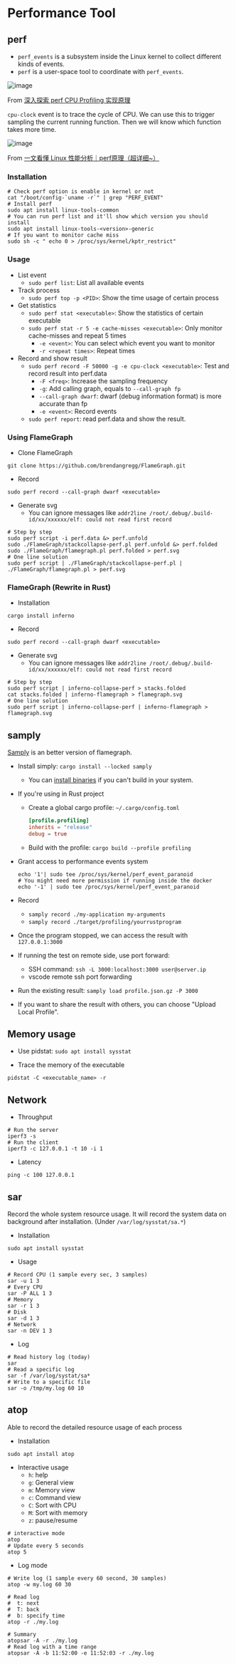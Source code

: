 # Performance Tool

## perf

* `perf_events` is a subsystem inside the Linux kernel to collect different kinds of events.
* `perf` is a user-space tool to coordinate with `perf_events`.

![image](https://github.com/user-attachments/assets/9e8f14d7-b7a4-4107-af70-f40b0a91de02)

From [深入探索 perf CPU Profiling 实现原理](https://mazhen.tech/p/%E6%B7%B1%E5%85%A5%E6%8E%A2%E7%B4%A2-perf-cpu-profiling-%E5%AE%9E%E7%8E%B0%E5%8E%9F%E7%90%86/)

`cpu-clock` event is to trace the cycle of CPU.
We can use this to trigger sampling the current running function.
Then we will know which function takes more time.

![image](https://github.com/user-attachments/assets/5524ec46-b39d-4f16-8e1a-99d189a55150)

From [一文看懂 Linux 性能分析｜perf原理（超详细~）](https://zhuanlan.zhihu.com/p/573633261)

### Installation

```shell
# Check perf option is enable in kernel or not
cat "/boot/config-`uname -r`" | grep "PERF_EVENT"
# Install perf
sudo apt install linux-tools-common
# You can run perf list and it'll show which version you should install
sudo apt install linux-tools-<version>-generic
# If you want to monitor cache miss
sudo sh -c " echo 0 > /proc/sys/kernel/kptr_restrict"
```

### Usage

* List event
  * `sudo perf list`: List all available events
* Track process
  * `sudo perf top -p <PID>`: Show the time usage of certain process
* Get statistics
  * `sudo perf stat <executable>`: Show the statistics of certain executable
  * `sudo perf stat -r 5 -e cache-misses <executable>`: Only monitor cache-misses and repeat 5 times
    * `-e <event>`: You can select which event you want to monitor
    * `-r <repeat times>`: Repeat times
* Record and show result
  * `sudo perf record -F 50000 -g -e cpu-clock <executable>`: Test and record result into perf.data
    * `-F <freq>`: Increase the sampling frequency
    * `-g`: Add calling graph, equals to `--call-graph fp`
    * `--call-graph dwarf`: dwarf (debug information format) is more accurate than fp
    * `-e <event>`: Record events
  * `sudo perf report`: read perf.data and show the result.

### Using FlameGraph

* Clone FlameGraph

```shell
git clone https://github.com/brendangregg/FlameGraph.git
```

* Record

```shell
sudo perf record --call-graph dwarf <executable>
```

* Generate svg
  * You can ignore messages like `addr2line /root/.debug/.build-id/xx/xxxxxx/elf: could not read first record`

```shell
# Step by step
sudo perf script -i perf.data &> perf.unfold
sudo ./FlameGraph/stackcollapse-perf.pl perf.unfold &> perf.folded
sudo ./FlameGraph/flamegraph.pl perf.folded > perf.svg
# One line solution
sudo perf script | ./FlameGraph/stackcollapse-perf.pl | ./FlameGraph/flamegraph.pl > perf.svg
```

### FlameGraph (Rewrite in Rust)

* Installation

```shell
cargo install inferno
```

* Record

```shell
sudo perf record --call-graph dwarf <executable>
```

* Generate svg
  * You can ignore messages like `addr2line /root/.debug/.build-id/xx/xxxxxx/elf: could not read first record`

```shell
# Step by step
sudo perf script | inferno-collapse-perf > stacks.folded
cat stacks.folded | inferno-flamegraph > flamegraph.svg
# One line solution
sudo perf script | inferno-collapse-perf | inferno-flamegraph > flamegraph.svg
```

## samply

[Samply](https://github.com/mstange/samply) is an better version of flamegraph.

* Install simply: `cargo install --locked samply`
  * You can [install binaries](https://github.com/mstange/samply?tab=readme-ov-file#install-prebuilt-binaries-via-shell-script) if you can't build in your system.
* If you're using in Rust project
  * Create a global cargo profile: `~/.cargo/config.toml`

    ```toml
    [profile.profiling]
    inherits = "release"
    debug = true
    ```

  * Build with the profile: `cargo build --profile profiling`
* Grant access to performance events system

  ```shell
  echo '1'| sudo tee /proc/sys/kernel/perf_event_paranoid
  # You might need more permission if running inside the docker
  echo '-1' | sudo tee /proc/sys/kernel/perf_event_paranoid
  ```

* Record
  * `samply record ./my-application my-arguments`
  * `samply record ./target/profiling/yourrustprogram`
* Once the program stopped, we can access the result with `127.0.0.1:3000`
* If running the test on remote side, use port forward:
  * SSH command: `ssh -L 3000:localhost:3000 user@server.ip`
  * vscode remote ssh port forwarding
* Run the existing result: `samply load profile.json.gz -P 3000`
* If you want to share the result with others, you can choose "Upload Local Profile".

## Memory usage

* Use pidstat: `sudo apt install sysstat`

* Trace the memory of the executable

```shell
pidstat -C <executable_name> -r
```

## Network

* Throughput

```shell
# Run the server
iperf3 -s
# Run the client
iperf3 -c 127.0.0.1 -t 10 -i 1
```

* Latency

```shell
ping -c 100 127.0.0.1
```

## sar

Record the whole system resource usage.
It will record the system data on background after installation. (Under `/var/log/sysstat/sa.*`)

* Installation

```shell
sudo apt install sysstat
```

* Usage

```shell
# Record CPU (1 sample every sec, 3 samples)
sar -u 1 3
# Every CPU
sar -P ALL 1 3
# Memory
sar -r 1 3
# Disk
sar -d 1 3
# Network
sar -n DEV 1 3
```

* Log

```shell
# Read history log (today)
sar
# Read a specific log
sar -f /var/log/systat/sa*
# Write to a specific file
sar -o /tmp/my.log 60 10
```

## atop

Able to record the detailed resource usage of each process

* Installation

```shell
sudo apt install atop
```

* Interactive usage
  * `h`: help
  * `g`: General view
  * `m`: Memory view
  * `c`: Command view
  * `C`: Sort with CPU
  * `M`: Sort with memory
  * `z`: pause/resume

```shell
# interactive mode
atop
# Update every 5 seconds
atop 5
```

* Log mode

```shell
# Write log (1 sample every 60 second, 30 samples)
atop -w my.log 60 30

# Read log
#  t: next
#  T: back
#  b: specify time
atop -r ./my.log

# Summary
atopsar -A -r ./my.log
# Read log with a time range
atopsar -A -b 11:52:00 -e 11:52:03 -r ./my.log
```
